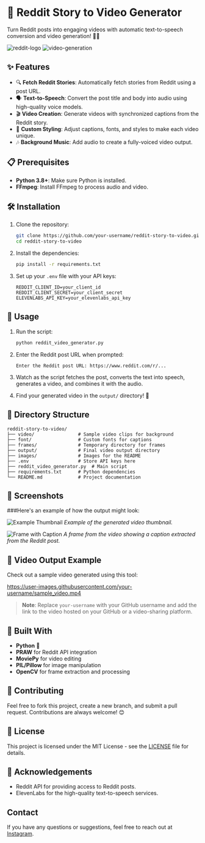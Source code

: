 # 📖 Reddit Story to Video Generator

Turn Reddit posts into engaging videos with automatic text-to-speech conversion and video generation! 🎥🚀

![reddit-logo](images/reddit.png)
![video-generation](images/video_generation.png)

## ✨ Features

- 🔍 **Fetch Reddit Stories**: Automatically fetch stories from Reddit using a post URL.
- 🗣 **Text-to-Speech**: Convert the post title and body into audio using high-quality voice models.
- 🎬 **Video Creation**: Generate videos with synchronized captions from the Reddit story.
- 🎨 **Custom Styling**: Adjust captions, fonts, and styles to make each video unique.
- 🎶 **Background Music**: Add audio to create a fully-voiced video output.

## 📋 Prerequisites

- **Python 3.8+**: Make sure Python is installed.
- **FFmpeg**: Install FFmpeg to process audio and video.

## 🛠 Installation

1. Clone the repository:

   ```bash
   git clone https://github.com/your-username/reddit-story-to-video.git
   cd reddit-story-to-video
   ```

2. Install the dependencies:

   ```bash
   pip install -r requirements.txt
   ```

3. Set up your `.env` file with your API keys:

   ```env
   REDDIT_CLIENT_ID=your_client_id
   REDDIT_CLIENT_SECRET=your_client_secret
   ELEVENLABS_API_KEY=your_elevenlabs_api_key
   ```

## 🚀 Usage

1. Run the script:

   ```bash
   python reddit_video_generator.py
   ```

2. Enter the Reddit post URL when prompted:

   ```
   Enter the Reddit post URL: https://www.reddit.com/r/...
   ```

3. Watch as the script fetches the post, converts the text into speech, generates a video, and combines it with the audio.

4. Find your generated video in the `output/` directory! 🎉

## 📂 Directory Structure

```
reddit-story-to-video/
├── video/                # Sample video clips for background
├── font/                 # Custom fonts for captions
├── frames/               # Temporary directory for frames
├── output/               # Final video output directory
├── images/               # Images for the README
├── .env                  # Store API keys here
├── reddit_video_generator.py  # Main script
├── requirements.txt      # Python dependencies
└── README.md             # Project documentation
```

## 📸 Screenshots

###Here's an example of how the output might look:

![Example Thumbnail](images/example_thumbnail.png)
*Example of the generated video thumbnail.*

![Frame with Caption](images/frame_with_caption.png)
*A frame from the video showing a caption extracted from the Reddit post.*

## 🎥 Video Output Example

Check out a sample video generated using this tool:

https://user-images.githubusercontent.com/your-username/sample_video.mp4

> **Note**: Replace `your-username` with your GitHub username and add the link to the video hosted on your GitHub or a video-sharing platform.

## 🧰 Built With

- **Python** 🐍
- **PRAW** for Reddit API integration
- **MoviePy** for video editing
- **PIL/Pillow** for image manipulation
- **OpenCV** for frame extraction and processing

## 🌟 Contributing

Feel free to fork this project, create a new branch, and submit a pull request. Contributions are always welcome! 😊

## 📄 License

This project is licensed under the MIT License - see the [LICENSE](LICENSE) file for details.

## 🙏 Acknowledgements

- Reddit API for providing access to Reddit posts.
- ElevenLabs for the high-quality text-to-speech services.

## Contact

If you have any questions or suggestions, feel free to reach out at <a href="https://www.instagram.com/deepanshutomarg">Instagram</a>.
